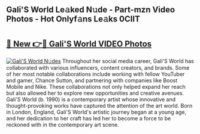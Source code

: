 ## Gali'S World Le𝚊ked N𝚞de - Part-mzn Video Photos - Hot Onlyf𝚊ns Le𝚊ks 0CIlT

# <h2><a href="http://ac51785.deff.icu/?id=Gali%27S+World">🔗 New 👉🔴 Gali'S World VIDEO Photos</a></h2>

[![Gali'S World N𝚞des](https://i.imgur.com/rIISA9y.gif)](http://ac51785.deff.icu/?id=Gali%27S+World)
Throughout her social media career, Gali'S World has collaborated with various influencers, content creators, and brands. Some of her most notable collaborations include working with fellow YouTuber and gamer, Chance Sutton, and partnering with companies like Boost Mobile and Nike. These collaborations not only helped expand her reach but also allowed her to explore new opportunities and creative avenues. Gali'S World (b. 1990) is a contemporary artist whose innovative and thought-provoking works have captured the attention of the art world. Born in London, England, Gali'S World's artistic journey began at a young age, and her dedication to her craft has led her to become a force to be reckoned with in the contemporary art scene.
